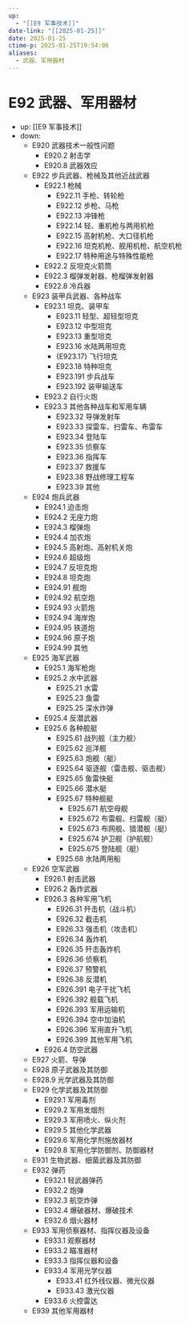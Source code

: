 ```yaml
---
up:
  - "[[E9 军事技术]]"
date-link: "[[2025-01-25]]"
date: 2025-01-25
ctime-p: 2025-01-25T19:54:06
aliases:
  - 武器、军用器材
---
```


# E92 武器、军用器材

- up: [[E9 军事技术]]
- down:	
	- E920 武器技术一般性问题
		- E920.2 射击学
		- E920.8 武器效应
	- E922 步兵武器、枪械及其他近战武器
		- E922.1 枪械
			- E922.11 手枪、转轮枪
			- E922.12 步枪、马枪
			- E922.13 冲锋枪
			- E922.14 轻、重机枪与两用机枪
			- E922.15 高射机枪、大口径机枪
			- E922.16 坦克机枪、舰用机枪、航空机枪
			- E922.17 特种用途与特殊性能枪
		- E922.2 反坦克火箭筒
		- E922.3 榴弹发射器、枪榴弹发射器
		- E922.8 冷兵器
	- E923 装甲兵武器、各种战车
		- E923.1 坦克、装甲车
			- E923.11 轻型、超轻型坦克
			- E923.12 中型坦克
			- E923.13 重型坦克
			- E923.16 水陆两用坦克
			- {E923.17} 飞行坦克
			- E923.18 特种坦克
			- E923.191 步兵战车
			- E923.192 装甲输送车
		- E923.2 自行火炮
		- E923.3 其他各种战车和军用车辆
			- E923.32 导弹发射车
			- E923.33 探雷车、扫雷车、布雷车
			- E923.34 登陆车
			- E923.35 侦察车
			- E923.36 指挥车
			- E923.37 救援车
			- E923.38 野战修理工程车
			- E923.39 其他
	- E924 炮兵武器
		- E924.1 迫击炮
		- E924.2 无座力炮
		- E924.3 榴弹炮
		- E924.4 加农炮
		- E924.5 高射炮、高射机关炮
		- E924.6 超级炮
		- E924.7 反坦克炮
		- E924.8 坦克炮
		- E924.91 舰炮
		- E924.92 航空炮
		- E924.93 火箭炮
		- E924.94 海岸炮
		- E924.95 铁道炮
		- E924.96 原子炮
		- E924.99 其他
	- E925 海军武器
		- E925.1 海军枪炮
		- E925.2 水中武器
			- E925.21 水雷
			- E925.23 鱼雷
			- E925.25 深水炸弹
		- E925.4 反潜武器
		- E925.6 各种舰艇
			- E925.61 战列舰（主力舰）
			- E925.62 巡洋舰
			- E925.63 炮舰（艇）
			- E925.64 驱逐舰（雷击舰、驱击舰）
			- E925.65 鱼雷快艇
			- E925.66 潜水艇
			- E925.67 特种舰艇
				- E925.671 航空母舰
				- E925.672 布雷舰、扫雷舰（艇）
				- E925.673 布网舰、猎潜舰（艇）
				- E925.674 护卫舰（护航舰）
				- E925.675 登陆舰（艇）
			- E925.68 水陆两用船
	- E926 空军武器
		- E926.1 射击武器
		- E926.2 轰炸武器
		- E926.3 各种军用飞机
			- E926.31 歼击机（战斗机）
			- E926.32 截击机
			- E926.33 强击机（攻击机）
			- E926.34 轰炸机
			- E926.35 歼击轰炸机
			- E926.36 侦察机
			- E926.37 预警机
			- E926.38 反潜机
			- E926.391 电子干扰飞机
			- E926.392 舰载飞机
			- E926.393 军用运输机
			- E926.394 空中加油机
			- E926.396 军用直升飞机
			- E926.399 其他军用飞机
		- E926.4 防空武器
	- E927 火箭、导弹
	- E928 原子武器及其防御
	- E928.9 光学武器及其防御
	- E929 化学武器及其防御
		- E929.1 军用毒剂
		- E929.2 军用发烟剂
		- E929.3 军用喷火、纵火剂
		- E929.5 其他化学武器
		- E929.6 军用化学剂施放器材
		- E929.8 军用化学防御剂、防御器材
	- E931 生物武器、细菌武器及其防御
	- E932 弹药
		- E932.1 轻武器弹药
		- E932.2 炮弹
		- E932.3 航空炸弹
		- E932.4 爆破器材、爆破技术
		- E932.6 烟火器材
	- E933 军用侦察器材、指挥仪器及设备
		- E933.1 观察器材
		- E933.2 瞄准器材
		- E933.3 指挥仪器和设备
		- E933.4 军用光学仪器
			- E933.41 红外线仪器、微光仪器
			- E933.43 激光仪器
		- E933.6 火控雷达
	- E939 其他军用器材
	
